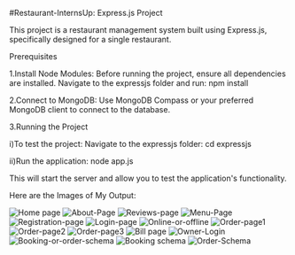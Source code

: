 #Restaurant-InternsUp: Express.js Project

This project is a restaurant management system built using Express.js, specifically designed for a single restaurant.


Prerequisites

1.Install Node Modules:
 Before running the project, ensure all dependencies are installed. Navigate to the expressjs folder and run:  npm install


2.Connect to MongoDB:
 Use MongoDB Compass or your preferred MongoDB client to connect to the database.


3.Running the Project
 
 
 i)To test the project:
    Navigate to the expressjs folder:  cd expressjs
 
 
 ii)Run the application:  node app.js

 
 This will start the server and allow you to test the application's functionality.


 Here are the Images of My Output:



![Home page](https://github.com/user-attachments/assets/dfc2f905-5964-40c3-8917-1b32a0609893)
![About-Page](https://github.com/user-attachments/assets/8b20ccc4-371f-43bc-84cc-16f517c578d7)
![Reviews-page](https://github.com/user-attachments/assets/46be6c82-1b21-47c7-976a-05ac667eac9b)
![Menu-Page](https://github.com/user-attachments/assets/acf0c9de-30b7-4b8a-a9a7-943e2d5dee39)
![Registration-page](https://github.com/user-attachments/assets/11a9417e-6373-48e8-84e1-87cee2354028)
![Login-page](https://github.com/user-attachments/assets/4d7caa93-77ea-454c-981a-18250ccf2213)
![Online-or-offline](https://github.com/user-attachments/assets/9d2ec663-9a59-47af-8ea4-9c77f7270cd2)
![Order-page1](https://github.com/user-attachments/assets/e941fdc8-3636-4123-96de-4d57cd975727)
![Order-page2](https://github.com/user-attachments/assets/97cbdfeb-f434-4029-9f11-500995328381)
![Order-page3](https://github.com/user-attachments/assets/b35d795c-77c3-4c0b-a43b-b20f4b780213)
![Bill page](https://github.com/user-attachments/assets/4b75a15c-9e06-49cd-a479-d1a337746aab)
![Owner-Login](https://github.com/user-attachments/assets/9b5c2872-3883-4587-a7bb-dffca64b5009)
![Booking-or-order-schema](https://github.com/user-attachments/assets/7038d26d-8491-4fb8-be92-6027f9e4e3c1)
![Booking schema](https://github.com/user-attachments/assets/94633648-98ef-4c02-ac76-dfbf08cc21b9)
![Order-Schema](https://github.com/user-attachments/assets/3d707014-81e2-40b6-abfd-ee684f0fc2b3)

